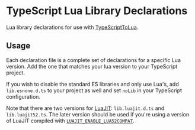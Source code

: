 # TypeScript Lua Library Declarations
Lua library declarations for use with [TypeScriptToLua](https://github.com/TypeScriptToLua/TypeScriptToLua).

## Usage
Each declaration file is a complete set of declarations for a specific Lua version. Add the one that matches your lua version to your TypeScript project.

If you wish to disable the standard ES libraries and only use Lua's, add `lib.esnone.d.ts` to your project as well and set `noLib` in your TypeScript configuration.

Note that there are two versions for [LuaJIT](https://luajit.org/): `lib.luajit.d.ts` and `lib.luajit52.ts`. The later version should be used if you're using a version of LuaJIT compiled with [`LUAJIT_ENABLE_LUA52COMPAT`](https://luajit.org/extensions.html).
